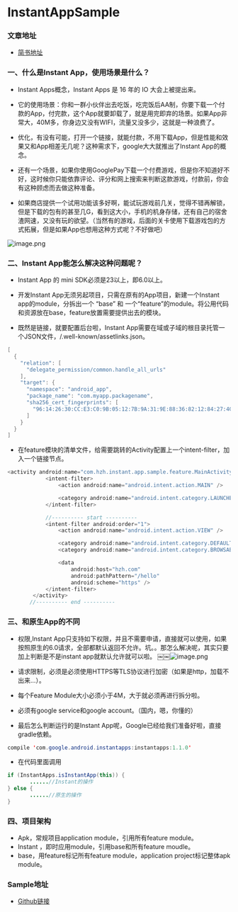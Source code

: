 # InstantAppSample

### 文章地址
- [简书地址](https://www.jianshu.com/p/4522f69c3199)

### 一、什么是Instant App，使用场景是什么？

- Instant Apps概念，Instant Apps 是 16 年的 IO 大会上被提出来。

- 它的使用场景：你和一群小伙伴出去吃饭，吃完饭后AA制，你要下载一个付款的App，付完款，这个App就要卸载了，就是用完即弃的场景。如果App非常大，40M多，你身边又没有WIFI，流量又没多少，这就是一种浪费了。

- 优化，有没有可能，打开一个链接，就能付款，不用下载App，但是性能和效果又和App相差无几呢？这种需求下，google大大就推出了Instant App的概念。

- 还有一个场景，如果你使用GooglePay下载一个付费游戏，但是你不知道好不好，这时候你只能依靠评论、评分和网上搜索来判断这款游戏，付款前，你会有这种顾虑而去做这种准备。

- 如果商店提供一个试用功能该多好啊，能试玩游戏前几关，觉得不错再解锁，但是下载的包有的甚至几G，看到这大小，手机的机身存储，还有自己的宿舍渣网速，又没有玩的欲望。（当然有的游戏，后面的关卡使用下载游戏包的方式拓展，但是如果App也想用这种方式呢？不好做吧）

![image.png](http://upload-images.jianshu.io/upload_images/1641428-ec79cec96bf15a3b.png?imageMogr2/auto-orient/strip%7CimageView2/2/w/1240)


### 二、Instant App能怎么解决这种问题呢？
- Instant App 的 mini SDK必须是23以上，即6.0以上。

- 开发Instant App无须另起项目，只需在原有的App项目，新建一个Instant app的module，分拆出一个 “base” 和 一个“feature”的module。将公用代码和资源放在base，feature放置需要提供出去的模块。

- 既然是链接，就要配置后台啦，Instant App需要在域或子域的根目录托管一个JSON文件，/.well-known/assetlinks.json。

```java
[
  {
    "relation": [
      "delegate_permission/common.handle_all_urls"
    ],
    "target": {
      "namespace": "android_app",
      "package_name": "com.myapp.packagename",
      "sha256_cert_fingerprints": [
        "96:14:26:30:CC:E3:C0:9B:05:12:7B:9A:31:9E:88:36:82:12:84:27:4C:52:2F:05:FE:66:A8:AB:B9:F0:F5:F0"
      ]
    }
  }
]
```

- 在feature模块的清单文件，给需要跳转的Activity配置上一个intent-filter，加入一个链接节点。

```java
<activity android:name="com.hzh.instant.app.sample.feature.MainActivity">
            <intent-filter>
                <action android:name="android.intent.action.MAIN" />

                <category android:name="android.intent.category.LAUNCHER" />
            </intent-filter>

            //---------- start ----------
            <intent-filter android:order="1">
                <action android:name="android.intent.action.VIEW" />

                <category android:name="android.intent.category.DEFAULT" />
                <category android:name="android.intent.category.BROWSABLE" />

                <data
                    android:host="hzh.com"
                    android:pathPattern="/hello"
                    android:scheme="https" />
            </intent-filter>
        </activity>
       //---------- end ----------
```

### 三、和原生App的不同

- 权限,Instant App只支持如下权限，并且不需要申请，直接就可以使用，如果按照原生的6.0请求，全部都默认返回不允许。坑。。那怎么解决呢，其实只要加上判断是不是instant app就默认允许就可以啦。
￼￼![image.png](http://upload-images.jianshu.io/upload_images/1641428-6edb06b3e903eb61.png?imageMogr2/auto-orient/strip%7CimageView2/2/w/1240)

- 请求限制，必须是必须使用HTTPS等TLS协议进行加密（如果是http，加载不出来...）。

- 每个Feature Module大小必须小于4M，大于就必须再进行拆分啦。

- 必须有google service和google account。（国内，嗯，你懂的）

- 最后怎么判断运行的是Instant App呢，Google已经给我们准备好啦，直接gradle依赖。

```java
compile 'com.google.android.instantapps:instantapps:1.1.0'
```

- 在代码里面调用

```java
if (InstantApps.isInstantApp(this)) {
       ......//Instant的操作
} else {
       ......//原生的操作
}
```

### 四、项目架构
- Apk，常规项目application module，引用所有feature module。
- Instant ，即时应用module，引用base和所有feature moudle。
- base，用feature标记所有feature module，application project标记整体apk module。

### Sample地址

- [Github链接](https://github.com/hezihaog/InstantAppSample)

